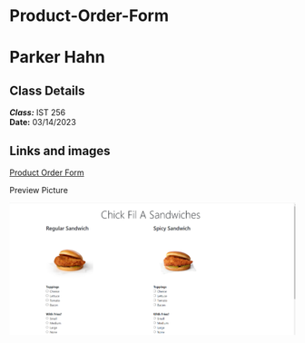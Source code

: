 # Product-Order-Form

# Parker Hahn

## Class Details
***Class:*** IST 256  
**Date:** 03/14/2023

## Links and images

[Product Order Form](https://parker782001.github.io/IST256ProductOrderForm/)

Preview Picture

![image](https://github.com/Parker782001/IST256ProductOrderForm/blob/main/SandwichesPreview.png)
